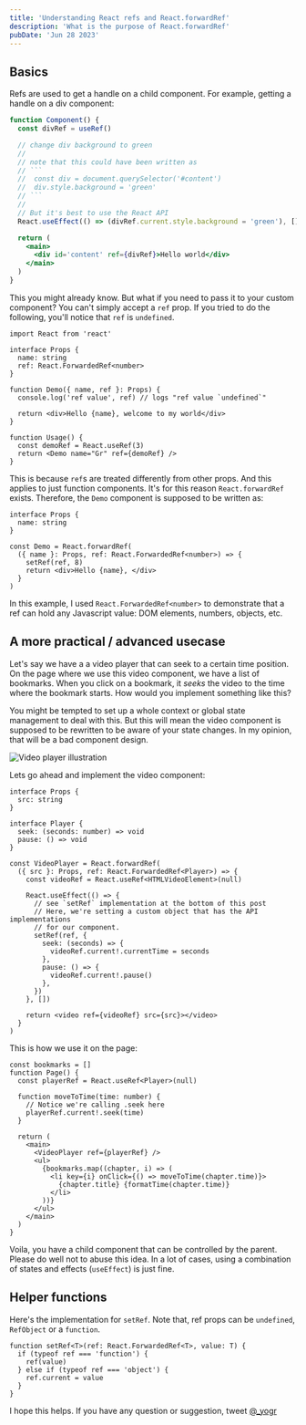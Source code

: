 ```yaml
---
title: 'Understanding React refs and React.forwardRef'
description: 'What is the purpose of React.forwardRef'
pubDate: 'Jun 28 2023'
---
```


## Basics

Refs are used to get a handle on a child component. For example, getting a handle on a div component:

````jsx
function Component() {
  const divRef = useRef()

  // change div background to green
  //
  // note that this could have been written as
  // ```
  //  const div = document.querySelector('#content')
  //  div.style.background = 'green'
  // ```
  //
  // But it's best to use the React API
  React.useEffect(() => (divRef.current.style.background = 'green'), [])

  return (
    <main>
      <div id='content' ref={divRef}>Hello world</div>
    </main>
  )
}
````

This you might already know. But what if you need to pass it to your custom component? You can't simply accept a `ref` prop. If you tried to do the following, you'll notice that `ref` is `undefined`.

```tsx
import React from 'react'

interface Props {
  name: string
  ref: React.ForwardedRef<number>
}

function Demo({ name, ref }: Props) {
  console.log('ref value', ref) // logs "ref value `undefined`"

  return <div>Hello {name}, welcome to my world</div>
}

function Usage() {
  const demoRef = React.useRef(3)
  return <Demo name="Gr" ref={demoRef} />
}
```

This is because `ref`s are treated differently from other props. And this applies to just function components. It's for this reason `React.forwardRef` exists. Therefore, the `Demo` component is supposed to be written as:

```tsx
interface Props {
  name: string
}

const Demo = React.forwardRef(
  ({ name }: Props, ref: React.ForwardedRef<number>) => {
    setRef(ref, 8)
    return <div>Hello {name}, </div>
  }
)
```

In this example, I used `React.ForwardedRef<number>` to demonstrate that a ref can hold any Javascript value: DOM elements, numbers, objects, etc.

## A more practical / advanced usecase

Let's say we have a a video player that can seek to a certain time position.
On the page where we use this video component, we have a list of bookmarks. When you click on a bookmark, it _seeks_ the video to the time where the bookmark starts. How would you implement something like this?

You might be tempted to set up a whole context or global state management to deal with this. But this will mean the video component is supposed to be rewritten to be aware of your state changes. In my opinion, that will be a bad component design.

![Video player illustration](/video-player-ref-illustration.png)

Lets go ahead and implement the video component:

```tsx
interface Props {
  src: string
}

interface Player {
  seek: (seconds: number) => void
  pause: () => void
}

const VideoPlayer = React.forwardRef(
  ({ src }: Props, ref: React.ForwardedRef<Player>) => {
    const videoRef = React.useRef<HTMLVideoElement>(null)

    React.useEffect(() => {
      // see `setRef` implementation at the bottom of this post
      // Here, we're setting a custom object that has the API implementations
      // for our component.
      setRef(ref, {
        seek: (seconds) => {
          videoRef.current!.currentTime = seconds
        },
        pause: () => {
          videoRef.current!.pause()
        },
      })
    }, [])

    return <video ref={videoRef} src={src}></video>
  }
)
```

This is how we use it on the page:

```tsx
const bookmarks = []
function Page() {
  const playerRef = React.useRef<Player>(null)

  function moveToTime(time: number) {
    // Notice we're calling .seek here
    playerRef.current!.seek(time)
  }

  return (
    <main>
      <VideoPlayer ref={playerRef} />
      <ul>
        {bookmarks.map((chapter, i) => (
          <li key={i} onClick={() => moveToTime(chapter.time)}>
            {chapter.title} {formatTime(chapter.time)}
          </li>
        ))}
      </ul>
    </main>
  )
}
```

Voila, you have a child component that can be controlled by the parent. Please do well not to abuse this idea. In a lot of cases, using a combination of states and effects (`useEffect`) is just fine.

## Helper functions

Here's the implementation for `setRef`. Note that, ref props can be `undefined`, `RefObject` or a `function`.

```tsx
function setRef<T>(ref: React.ForwardedRef<T>, value: T) {
  if (typeof ref === 'function') {
    ref(value)
  } else if (typeof ref === 'object') {
    ref.current = value
  }
}
```

I hope this helps. If you have any question or suggestion, tweet [@\_yogr](https://twitter.com/_yogr)
